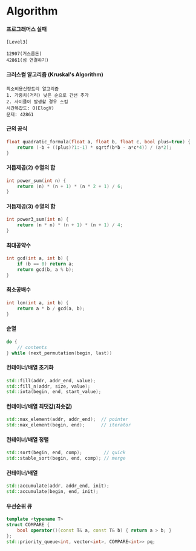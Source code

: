 # Algorithm

#### 프로그래머스 실패

```
[Level3]

12907(거스름돈)
42861(섬 연결하기)
```

#### 크러스컬 알고리즘 (Kruskal's Algorithm)
```
최소비용신장트리 알고리즘
1. 가중치(거리) 낮은 순으로 간선 추가
2. 사이클이 발생할 경우 스킵
시간복잡도: O(ElogV)
문제: 42861
```

#### 근의 공식
```cpp
float quadratic_formula(float a, float b, float c, bool plus=true) {
    return (-b + ((plus)?1:-1) * sqrtf(b*b - a*c*4)) / (a*2);
}
```

#### 거듭제곱(2) 수열의 합
```cpp
int power_sum(int n) {
    return (n) * (n + 1) * (n * 2 + 1) / 6;
}
```

#### 거듭제곱(3) 수열의 합
```cpp
int power3_sum(int n) {
    return (n * n) * (n + 1) * (n + 1) / 4;
}
```

#### 최대공약수
```cpp
int gcd(int a, int b) {
    if (b == 0) return a;
    return gcd(b, a % b);
}
```

#### 최소공배수
```cpp
int lcm(int a, int b) {
    return a * b / gcd(a, b);
}
```

#### 순열
```cpp
do {
    // contents
} while (next_permutation(begin, last))
```

#### 컨테이너/배열 초기화
```cpp
std::fill(addr, addr_end, value);
std::fill_n(addr, size, value);
std::iota(begin, end, start_value);
```

#### 컨테이너/배열 최댓값(최솟값)
```cpp
std::max_element(addr, addr_end);  // pointer
std::max_element(begin, end);      // iterator
```

#### 컨테이너/배열 정렬
```cpp
std::sort(begin, end, comp);        // quick
std::stable_sort(begin, end, comp); // merge
```

#### 컨테이너/배열
```cpp
std::accumulate(addr, addr_end, init);
std::accumulate(begin, end, init);
```

#### 우선순위 큐
```cpp
template <typename T>
struct COMPARE {
    bool operator()(const T& a, const T& b) { return a > b; }
};
std::priority_queue<int, vector<int>, COMPARE<int>> pq;
```

